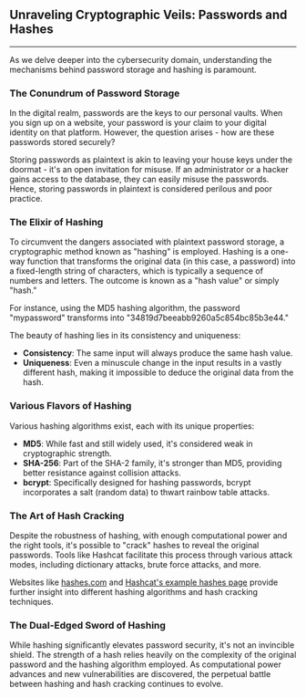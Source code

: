 ## Unraveling Cryptographic Veils: Passwords and Hashes

---

As we delve deeper into the cybersecurity domain, understanding the mechanisms behind password storage and hashing is paramount.

### The Conundrum of Password Storage

In the digital realm, passwords are the keys to our personal vaults. When you sign up on a website, your password is your claim to your digital identity on that platform. However, the question arises - how are these passwords stored securely?

Storing passwords as plaintext is akin to leaving your house keys under the doormat - it's an open invitation for misuse. If an administrator or a hacker gains access to the database, they can easily misuse the passwords. Hence, storing passwords in plaintext is considered perilous and poor practice.

### The Elixir of Hashing

To circumvent the dangers associated with plaintext password storage, a cryptographic method known as "hashing" is employed. Hashing is a one-way function that transforms the original data (in this case, a password) into a fixed-length string of characters, which is typically a sequence of numbers and letters. The outcome is known as a "hash value" or simply "hash."

For instance, using the MD5 hashing algorithm, the password "mypassword" transforms into "34819d7beeabb9260a5c854bc85b3e44."

The beauty of hashing lies in its consistency and uniqueness:

- **Consistency**: The same input will always produce the same hash value.
- **Uniqueness**: Even a minuscule change in the input results in a vastly different hash, making it impossible to deduce the original data from the hash.

### Various Flavors of Hashing

Various hashing algorithms exist, each with its unique properties:

- **MD5**: While fast and still widely used, it's considered weak in cryptographic strength.
- **SHA-256**: Part of the SHA-2 family, it's stronger than MD5, providing better resistance against collision attacks.
- **bcrypt**: Specifically designed for hashing passwords, bcrypt incorporates a salt (random data) to thwart rainbow table attacks.

### The Art of Hash Cracking

Despite the robustness of hashing, with enough computational power and the right tools, it's possible to "crack" hashes to reveal the original passwords. Tools like Hashcat facilitate this process through various attack modes, including dictionary attacks, brute force attacks, and more.

Websites like [hashes.com](https://hashes.com/) and [Hashcat's example hashes page](https://hashcat.net/wiki/doku.php?id=example_hashes) provide further insight into different hashing algorithms and hash cracking techniques.

### The Dual-Edged Sword of Hashing

While hashing significantly elevates password security, it's not an invincible shield. The strength of a hash relies heavily on the complexity of the original password and the hashing algorithm employed. As computational power advances and new vulnerabilities are discovered, the perpetual battle between hashing and hash cracking continues to evolve.